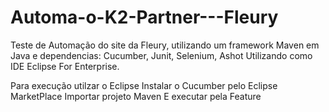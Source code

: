# Automa-o-K2-Partner---Fleury
Teste de Automação do site da Fleury, utilizando um framework Maven em Java e dependencias: Cucumber, Junit, Selenium, Ashot
Utilizando como IDE Eclipse For Enterprise.

Para execução utilzar o Eclipse
Instalar o Cucumber pelo Eclipse MarketPlace 
Importar projeto Maven 
E executar pela Feature
